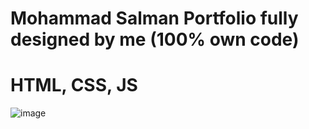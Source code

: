 # Mohammad Salman Portfolio fully designed by me (100% own code)
# HTML, CSS, JS
![image](https://github.com/farshileader/iamsalman/assets/161561512/89cb9252-960f-490b-a4da-4876f7e06b00)

